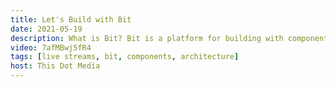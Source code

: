 ```yaml
---
title: Let's Build with Bit
date: 2021-05-19
description: What is Bit? Bit is a platform for building with components. You can use Bit to build UI components, hooks, middleware, server-less functions and all things JavaScript! In this session, learn how to build more scalable and reusable components. Let’s take a look at how we can get your components in the cloud complete with documentation, tests and compositions, so they can easily be shared and used in other applications.
video: 7afMBwj5fR4
tags: [live streams, bit, components, architecture]
host: This Dot Media
---
```

